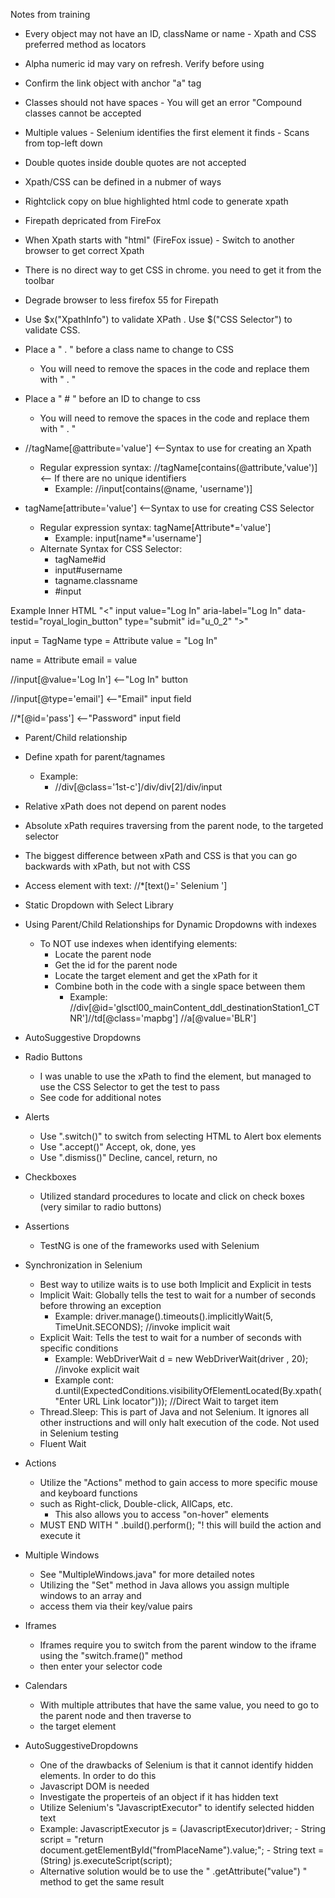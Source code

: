 Notes from training

- Every object may not have an ID, className or name - Xpath and CSS preferred method as locators
- Alpha numeric id may vary on refresh. Verify before using
- Confirm the link object with anchor "a" tag
- Classes should not have spaces - You will get an error "Compound classes cannot be accepted
- Multiple values - Selenium identifies the first element it finds - Scans from top-left down
- Double quotes inside double quotes are not accepted
- Xpath/CSS can be defined in a nubmer of ways
- Rightclick copy on blue highlighted html code to generate xpath
- Firepath depricated from FireFox
- When Xpath starts with "html" (FireFox issue) - Switch to another browser to get correct Xpath
- There is no direct way to get CSS in chrome. you need to get it from the toolbar
- Degrade browser to less firefox 55 for Firepath
- Use $x("XpathInfo") to validate XPath . Use $("CSS Selector") to validate CSS.
- Place a " . " before a class name to change to CSS
	- You will need to remove the spaces in the code and replace them with " . "
- Place a " # " before an ID to change to css
	- You will need to remove the spaces in the code and replace them with " . "

- //tagName[@attribute='value'] <--Syntax to use for creating an Xpath
	- Regular expression syntax: //tagName[contains(@attribute,'value')] <-- If there are no unique identifiers
		- Example: //input[contains(@name, 'username')]
- tagName[attribute='value'] <--Syntax to use for creating CSS Selector
	- Regular expression syntax: tagName[Attribute*='value']
		- Example: input[name*='username']
	- Alternate Syntax for CSS Selector:
		- tagName#id
		- input#username
		- tagname.classname
		- #input

Example Inner HTML
"<" input value="Log In" aria-label="Log In" data-testid="royal_login_button" type="submit" id="u_0_2" ">"

input = TagName
type = Attribute
value = "Log In"

name = Attribute
email = value

//input[@value='Log In'] <--"Log In" button

//input[@type='email'] <--"Email" input field

//*[@id='pass'] <--"Password" input field


- Parent/Child relationship
- Define xpath for parent/tagnames
	- Example:
		- //div[@class='1st-c']/div/div[2]/div/input

- Relative xPath does not depend on parent nodes
- Absolute xPath requires traversing from the parent node, to the targeted selector
- The biggest difference between xPath and CSS is that you can go backwards with xPath, but not with CSS
- Access element with text:  //*[text()=' Selenium ']
- Static Dropdown with Select Library
- Using Parent/Child Relationships for Dynamic Dropdowns with indexes
	- To NOT use indexes when identifying elements:
		- Locate the parent node
		- Get the id for the parent node
		- Locate the target element and get the xPath for it
		- Combine both in the code with a single space between them
			- Example: //div[@id='glsctl00_mainContent_ddl_destinationStation1_CTNR']//td[@class='mapbg'] //a[@value='BLR']

- AutoSuggestive Dropdowns
- Radio Buttons
	- I was unable to use the xPath to find the element, but managed to use the CSS Selector to get the test to pass
	- See code for additional notes
- Alerts 
	- Use ".switch()" to switch from selecting HTML to Alert box elements
	- Use ".accept()" Accept, ok, done, yes
	- Use ".dismiss()" Decline, cancel, return, no
- Checkboxes
	- Utilized standard procedures to locate and click on check boxes (very similar to radio buttons)
- Assertions	
	- TestNG is one of the frameworks used with Selenium
- Synchronization in Selenium
	- Best way to utilize waits is to use both Implicit and Explicit in tests
	- Implicit Wait: Globally tells the test to wait for a number of seconds before throwing an exception
		- Example: driver.manage().timeouts().implicitlyWait(5, TimeUnit.SECONDS); //invoke implicit wait
	- Explicit Wait: Tells the test to wait for a number of seconds with specific conditions
		- Example: WebDriverWait d = new WebDriverWait(driver , 20); //invoke explicit wait
		- Example cont: d.until(ExpectedConditions.visibilityOfElementLocated(By.xpath("Enter URL Link locator"))); //Direct Wait to target item
	- Thread.Sleep:	This is part of Java and not Selenium. It ignores all other instructions and will only halt execution of the code. Not used in Selenium testing
	- Fluent Wait

- Actions
	- Utilize the "Actions" method to gain access to more specific mouse and keyboard functions
	- such as Right-click, Double-click, AllCaps, etc.
		- This also allows you to access "on-hover" elements
	- MUST END WITH " .build().perform(); "! this will build the action and execute it

- Multiple Windows
	- See "MultipleWindows.java" for more detailed notes
	- Utilizing the "Set" method in Java allows you assign multiple windows to an array and 
	- access them via their key/value pairs

- Iframes
	- Iframes require you to switch from the parent window to the iframe using the "switch.frame()" method
	- then enter your selector code
	
- Calendars
	- With multiple attributes that have the same value, you need to go to the parent node and then traverse to 
	- the target element
- AutoSuggestiveDropdowns
	- One of the drawbacks of Selenium is that it cannot identify hidden elements. In order to do this
	- Javascript DOM is needed
	- Investigate the properteis of an object if it has hidden text
	- Utilize Selenium's "JavascriptExecutor" to identify selected hidden text
	- Example: JavascriptExecutor js = (JavascriptExecutor)driver;
			- String script = "return document.getElementById(\"fromPlaceName\").value;";
			- String text = (String) js.executeScript(script);
	- Alternative solution would be to use the " .getAttribute("value") " method to get the same result
	
	
	
	
	
	
	